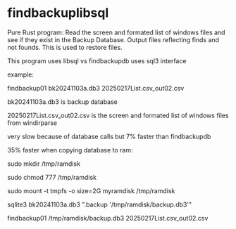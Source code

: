 # findbackuplibsql
Pure Rust program: Read the screen and formated list of windows files and see if they exist in the Backup Database. Output files reflecting finds and not founds. This is used to restore files.

This program uses libsql vs findbackupdb uses sql3 interface

example:

findbackup01 bk20241103a.db3 20250217List.csv_out02.csv

bk20241103a.db3 is backup database 

20250217List.csv_out02.csv is the screen and formated list of windows files from windirparse

very slow because of database calls but 7% faster than findbackupdb

35% faster when copying database to ram:

sudo mkdir /tmp/ramdisk

sudo chmod 777 /tmp/ramdisk

sudo mount -t tmpfs -o size=2G myramdisk /tmp/ramdisk

sqlite3 bk20241103a.db3 ".backup '/tmp/ramdisk/backup.db3'"

findbackup01 /tmp/ramdisk/backup.db3 20250217List.csv_out02.csv
